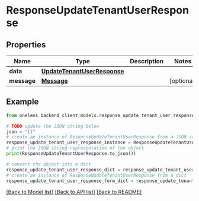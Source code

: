 # ResponseUpdateTenantUserResponse


## Properties

Name | Type | Description | Notes
------------ | ------------- | ------------- | -------------
**data** | [**UpdateTenantUserResponse**](UpdateTenantUserResponse.md) |  | 
**message** | [**Message**](Message.md) |  | [optional] 

## Example

```python
from onelens_backend_client.models.response_update_tenant_user_response import ResponseUpdateTenantUserResponse

# TODO update the JSON string below
json = "{}"
# create an instance of ResponseUpdateTenantUserResponse from a JSON string
response_update_tenant_user_response_instance = ResponseUpdateTenantUserResponse.from_json(json)
# print the JSON string representation of the object
print(ResponseUpdateTenantUserResponse.to_json())

# convert the object into a dict
response_update_tenant_user_response_dict = response_update_tenant_user_response_instance.to_dict()
# create an instance of ResponseUpdateTenantUserResponse from a dict
response_update_tenant_user_response_form_dict = response_update_tenant_user_response.from_dict(response_update_tenant_user_response_dict)
```
[[Back to Model list]](../README.md#documentation-for-models) [[Back to API list]](../README.md#documentation-for-api-endpoints) [[Back to README]](../README.md)


